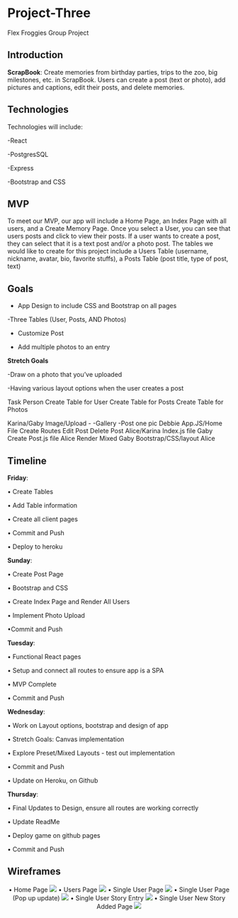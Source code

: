 # Project-Three
Flex Froggies Group Project

## Introduction

**ScrapBook**: Create memories from birthday parties, trips to the zoo, big milestones, etc. in ScrapBook. Users can create a post (text or photo), add pictures and captions, edit their posts, and delete memories.

## Technologies

Technologies will include:

-React

-PostgresSQL

-Express

-Bootstrap and CSS


## MVP

To meet our MVP, our app will include a Home Page, an Index Page with all users, and a Create Memory Page. Once you select a User, you can see that users posts and click to view their posts. If a user wants to create a post, they can select that it is a text post and/or a photo post.
The tables we would like to create for this project include a Users Table (username, nickname, avatar, bio, favorite stuffs), a Posts Table (post title, type of post, text)

## Goals

- App Design to include CSS and Bootstrap on all pages

-Three Tables (User, Posts, AND Photos)

- Customize Post

- Add multiple photos to an entry



**Stretch Goals**

-Draw on a photo that you’ve uploaded

-Having various layout options when the user creates a post


Task
Person
Create Table for User
Create Table for Posts
Create Table for Photos


Karina/Gaby
Image/Upload -
-Gallery
-Post one pic
Debbie
App.JS/Home File
Create Routes
Edit Post
Delete Post
Alice/Karina
Index.js file
Gaby
Create Post.js file
Alice
Render Mixed
Gaby
Bootstrap/CSS/layout
Alice



## Timeline

**Friday**:

• Create Tables

• Add Table information

• Create all client pages

• Commit and Push

• Deploy to heroku


**Sunday**:

• Create Post Page


• Bootstrap and CSS


• Create Index Page and Render All Users

• Implement Photo Upload


•Commit and Push


**Tuesday**:

•	Functional React pages

•	Setup and connect all routes to ensure app is a SPA


•	MVP Complete


•	Commit and Push


**Wednesday**:

•	Work on Layout options, bootstrap and design of app


•	Stretch Goals: Canvas implementation


•	Explore Preset/Mixed Layouts - test out implementation


•	Commit and Push


•	Update on Heroku, on Github

**Thursday**:

•	Final Updates to Design, ensure all routes are working correctly

•	Update ReadMe

•	Deploy game on github pages

•	Commit and Push




## Wireframes
<p style="text-align:center">
•	Home Page
<img src="images/home-page.png">
•	Users Page
<img src="images/users-page.png">
•	Single User Page
<img src="images/single-user.png">
•	Single User Page (Pop up update)
<img src="images/pop-up-single-user.png">
•	Single User Story Entry
<img src="images/story-entry-single-user.png">
•	Single User New Story Added Page
<img src="images/new-story-added.png">

</p>
